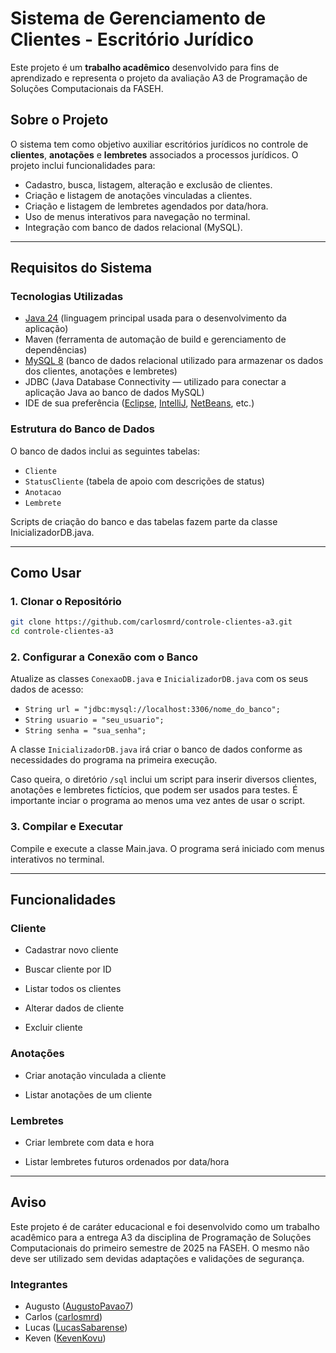 # Sistema de Gerenciamento de Clientes - Escritório Jurídico

Este projeto é um **trabalho acadêmico** desenvolvido para fins de aprendizado e representa o projeto da avaliação A3 de Programação de Soluções Computacionais da FASEH.

## Sobre o Projeto

O sistema tem como objetivo auxiliar escritórios jurídicos no controle de **clientes**, **anotações** e **lembretes** associados a processos jurídicos. O projeto inclui funcionalidades para:

- Cadastro, busca, listagem, alteração e exclusão de clientes.
- Criação e listagem de anotações vinculadas a clientes.
- Criação e listagem de lembretes agendados por data/hora.
- Uso de menus interativos para navegação no terminal.
- Integração com banco de dados relacional (MySQL).

---

## Requisitos do Sistema

### Tecnologias Utilizadas

- [Java 24](https://www.oracle.com/br/java/technologies/downloads/) (linguagem principal usada para o desenvolvimento da aplicação)
- Maven (ferramenta de automação de build e gerenciamento de dependências)
- [MySQL 8](https://www.mysql.com/downloads/) (banco de dados relacional utilizado para armazenar os dados dos clientes, anotações e lembretes)
- JDBC (Java Database Connectivity — utilizado para conectar a aplicação Java ao banco de dados MySQL)
- IDE de sua preferência ([Eclipse](https://eclipseide.org/), [IntelliJ](https://www.jetbrains.com/idea/download/?section=windows), [NetBeans](https://netbeans.apache.org/front/main/download/), etc.)

### Estrutura do Banco de Dados

O banco de dados inclui as seguintes tabelas:

- `Cliente`
- `StatusCliente` (tabela de apoio com descrições de status)
- `Anotacao`
- `Lembrete`

Scripts de criação do banco e das tabelas fazem parte da classe InicializadorDB.java.

---

##  Como Usar

### 1. Clonar o Repositório

```bash
git clone https://github.com/carlosmrd/controle-clientes-a3.git
cd controle-clientes-a3
```

### 2. Configurar a Conexão com o Banco

Atualize as classes `ConexaoDB.java` e `InicializadorDB.java` com os seus dados de acesso:

- `String url = "jdbc:mysql://localhost:3306/nome_do_banco";`
- `String usuario = "seu_usuario";`
- `String senha = "sua_senha";`

A classe `InicializadorDB.java` irá criar o banco de dados conforme as necessidades do programa na primeira execução.

Caso queira, o diretório `/sql` inclui um script para inserir diversos clientes, anotações e lembretes fictícios, que podem ser usados para testes. É importante inciar o programa ao menos uma vez antes de usar o script.

### 3. Compilar e Executar

Compile e execute a classe Main.java. O programa será iniciado com menus interativos no terminal.

---

## Funcionalidades

### Cliente

- Cadastrar novo cliente

- Buscar cliente por ID

- Listar todos os clientes

- Alterar dados de cliente

- Excluir cliente

### Anotações

- Criar anotação vinculada a cliente

- Listar anotações de um cliente

### Lembretes

- Criar lembrete com data e hora

- Listar lembretes futuros ordenados por data/hora

---

## Aviso

Este projeto é de caráter educacional e foi desenvolvido como um trabalho acadêmico para a entrega A3 da disciplina de Programação de Soluções Computacionais do primeiro semestre de 2025 na FASEH. O mesmo não deve ser utilizado sem devidas adaptações e validações de segurança.

### Integrantes

- Augusto ([AugustoPavao7](https://github.com/augustopavao7))
- Carlos ([carlosmrd](https://github.com/carlosmrd))
- Lucas ([LucasSabarense](https://github.com/lucassabarense))
- Keven ([KevenKovu](https://github.com/KevenKovu))